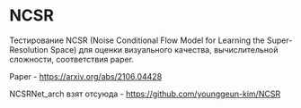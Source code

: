 # NCSR
Тестирование NCSR (Noise Conditional Flow Model for Learning the Super-Resolution Space) для оценки визуального качества, вычислительной сложности, соответствия paper.

Paper - https://arxiv.org/abs/2106.04428

NCSRNet_arch взят отсуюда - https://github.com/younggeun-kim/NCSR 
